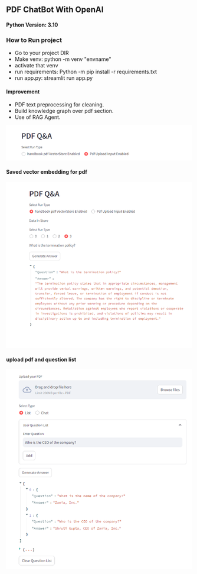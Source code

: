 ## **PDF ChatBot With OpenAI**

#### Python Version: 3.10

### **How to Run project**
- Go to your project DIR
- Make venv: python -m venv "envname"
- activate that venv 
- run requirements: Python -m pip install -r requirements.txt
- run app.py: streamlit run app.py

#### Improvement
- PDF text preprocessing for cleaning. 
- Build knowledge graph over pdf section.
- Use of RAG Agent.

![head](images/head.png)

#### Saved vector embedding for pdf
![head](images/Handbook_Vector_saved.png)

#### upload pdf and question list
![head](images/UI_upload_and_chat.png)



